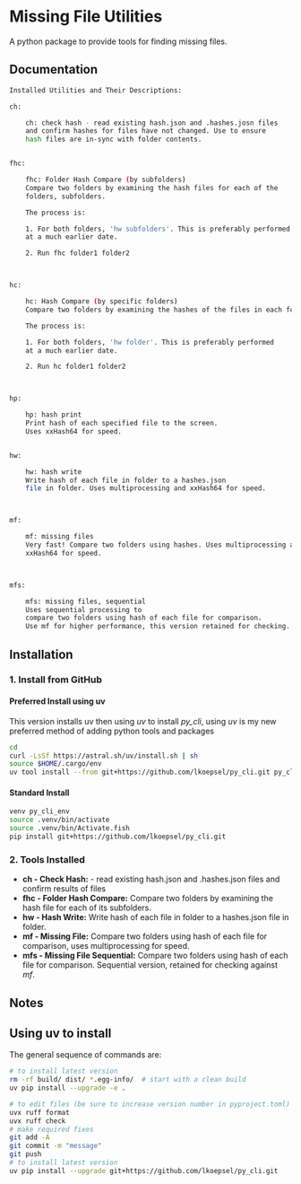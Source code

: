 # Missing File Utilities
A python package to provide tools for finding missing files.

## Documentation
```bash
Installed Utilities and Their Descriptions:

ch:

    ch: check hash - read existing hash.json and .hashes.josn files
    and confirm hashes for files have not changed. Use to ensure
    hash files are in-sync with folder contents.


fhc:

    fhc: Folder Hash Compare (by subfolders)
    Compare two folders by examining the hash files for each of the
    folders, subfolders.

    The process is:

    1. For both folders, 'hw subfolders'. This is preferably performed
    at a much earlier date.

    2. Run fhc folder1 folder2



hc:

    hc: Hash Compare (by specific folders)
    Compare two folders by examining the hashes of the files in each folder

    The process is:

    1. For both folders, 'hw folder'. This is preferably performed
    at a much earlier date.

    2. Run hc folder1 folder2



hp:

    hp: hash print
    Print hash of each specified file to the screen.
    Uses xxHash64 for speed.


hw:

    hw: hash write
    Write hash of each file in folder to a hashes.json
    file in folder. Uses multiprocessing and xxHash64 for speed.



mf:

    mf: missing files
    Very fast! Compare two folders using hashes. Uses multiprocessing and
    xxHash64 for speed.



mfs:

    mfs: missing files, sequential
    Uses sequential processing to
    compare two folders using hash of each file for comparison.
    Use mf for higher performance, this version retained for checking.

```

## Installation

### 1. Install from GitHub
#### Preferred Install using uv
This version installs uv then using *uv* to install *py_cli*, using *uv* is my new preferred method of adding python tools and packages
```bash
cd
curl -LsSf https://astral.sh/uv/install.sh | sh
source $HOME/.cargo/env
uv tool install --from git+https://github.com/lkoepsel/py_cli.git py_cli
```

#### Standard Install
```bash
venv py_cli_env
source .venv/bin/activate
source .venv/bin/Activate.fish
pip install git+https://github.com/lkoepsel/py_cli.git
```

### 2. Tools Installed
* **ch - Check Hash:** - read existing hash.json and .hashes.json files and confirm results of files
* **fhc -  Folder Hash Compare:** Compare two folders by examining the hash file for each of its subfolders.
* **hw - Hash Write:** Write hash of each file in folder to a hashes.json file in folder.
* **mf - Missing File:** Compare two folders using hash of each file for comparison, uses multiprocessing for speed.
* **mfs - Missing File Sequential:** Compare two folders using hash of each file for comparison. Sequential version, retained for checking against *mf*.

## Notes

## Using uv to install

The general sequence of commands are:
```bash
# to install latest version
rm -rf build/ dist/ *.egg-info/  # start with a clean build
uv pip install --upgrade -e .

# to edit files (be sure to increase version number in pyproject.toml)
uvx ruff format
uvx ruff check
# make required fixes
git add -A
git commit -m "message"
git push
# to install latest version
uv pip install --upgrade git+https://github.com/lkoepsel/py_cli.git
```
